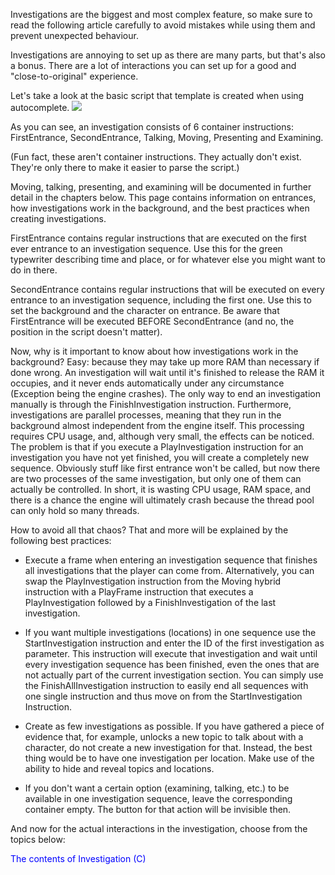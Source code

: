 Investigations are the biggest and most complex feature, so make sure to read the following article carefully to avoid mistakes while using them and prevent unexpected behaviour.

Investigations are annoying to set up as there are many parts, but that's also a bonus. There are a lot of interactions you can set up for a good and "close-to-original" experience.

Let's take a look at the basic script that template is created when using autocomplete.
![](https://www.debygames.com/aacs/drex_investigation__c__custom.png)

As you can see, an investigation consists of 6 container instructions: FirstEntrance, SecondEntrance, Talking, Moving, Presenting and Examining.

(Fun fact, these aren't container instructions. They actually don't exist. They're only there to make it easier to parse the script.)

Moving, talking, presenting, and examining will be documented in further detail in the chapters below. This page contains information on entrances, how investigations work in the background, and the best practices when creating investigations.

FirstEntrance contains regular instructions that are executed on the first ever entrance to an investigation sequence. Use this for the green typewriter describing time and place, or for whatever else you might want to do in there.

SecondEntrance contains regular instructions that will be executed on every entrance to an investigation sequence, including the first one. Use this to set the background and the character on entrance. Be aware that FirstEntrance will be executed BEFORE SecondEntrance (and no, the position in the script doesn't matter).

Now, why is it important to know about how investigations work in the background? Easy: because they may take up more RAM than necessary if done wrong. An investigation will wait until it's finished to release the RAM it occupies, and it never ends automatically under any circumstance (Exception being the engine crashes). The only way to end an investigation manually is through the FinishInvestigation instruction. Furthermore, investigations are parallel processes, meaning that they run in the background almost independent from the engine itself. This processing requires CPU usage, and, although very small, the effects can be noticed. The problem is that if you execute a PlayInvestigation instruction for an investigation you have not yet finished, you will create a completely new sequence. Obviously stuff like first entrance won't be called, but now there are two processes of the same investigation, but only one of them can actually be controlled. In short, it is wasting CPU usage, RAM space, and there is a chance the engine will ultimately crash because the thread pool can only hold so many threads. 

How to avoid all that chaos? That and more will be explained by the following best practices:

- Execute a frame when entering an investigation sequence that finishes all investigations that the player can come from. Alternatively, you can swap the PlayInvestigation instruction from the Moving hybrid instruction with a PlayFrame instruction that executes a PlayInvestigation followed by a FinishInvestigation of the last investigation.


- If you want multiple investigations (locations) in one sequence use the StartInvestigation instruction and enter the ID of the first investigation as parameter. This instruction will execute that investigation and wait until every investigation sequence has been finished, even the ones that are not actually part of the current investigation section. You can simply use the FinishAllInvestigation instruction to easily end all sequences with one single instruction and thus move on from the StartInvestigation Instruction.

- Create as few investigations as possible. If you have gathered a piece of evidence that, for example, unlocks a new topic to talk about with a character, do not create a new investigation for that. Instead, the best thing would be to have one investigation per location. Make use of the ability to hide and reveal topics and locations.

- If you don't want a certain option (examining, talking, etc.) to be available in one investigation sequence, leave the corresponding container empty. The button for that action will be invisible then.

And now for the actual interactions in the investigation, choose from the topics below:

<span style="color: blue"> The contents of Investigation (C) </span>